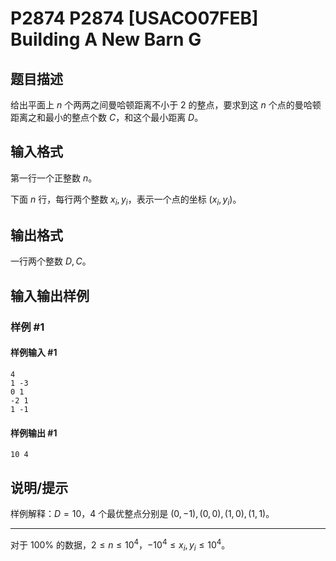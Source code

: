 # P2874 P2874 [USACO07FEB] Building A New Barn G

## 题目描述

给出平面上 $n$ 个两两之间曼哈顿距离不小于 $2$ 的整点，要求到这 $n$ 个点的曼哈顿距离之和最小的整点个数 $C$，和这个最小距离 $D$。

## 输入格式

第一行一个正整数 $n$。

下面 $n$ 行，每行两个整数 $x_i,y_i$，表示一个点的坐标 $(x_i,y_i)$。

## 输出格式

一行两个整数 $D,C$。

## 输入输出样例

### 样例 #1

#### 样例输入 #1

```
4
1 -3
0 1
-2 1
1 -1
```

#### 样例输出 #1

```
10 4
```

## 说明/提示

样例解释：$D=10$，$4$ 个最优整点分别是 $(0, -1), (0, 0), (1, 0), (1, 1)$。


---


对于 $100\%$ 的数据，$2 \le n \le 10^4$，$-10^4 \le x_i,y_i \le 10^4$。
